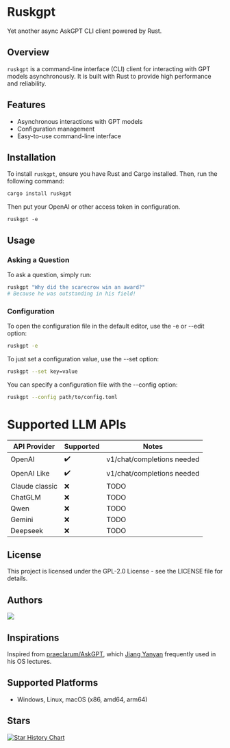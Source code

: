 # Ruskgpt

Yet another async AskGPT CLI client powered by Rust.

## Overview

`ruskgpt` is a command-line interface (CLI) client for interacting with GPT models asynchronously. It is built with Rust to provide high performance and reliability.

## Features

- Asynchronous interactions with GPT models
- Configuration management
- Easy-to-use command-line interface

## Installation

To install `ruskgpt`, ensure you have Rust and Cargo installed. Then, run the following command:

```sh
cargo install ruskgpt
```

Then put your OpenAI or other access token in configuration.

```
ruskgpt -e
```

## Usage
### Asking a Question
To ask a question, simply run:

```sh
ruskgpt "Why did the scarecrow win an award?"
# Because he was outstanding in his field!
```

### Configuration

To open the configuration file in the default editor, use the -e or --edit option:

```sh
ruskgpt -e
```

To just set a configuration value, use the --set option:

```sh
ruskgpt --set key=value
```

You can specify a configuration file with the --config option:

```sh
ruskgpt --config path/to/config.toml
```

# Supported LLM APIs

| API Provider | Supported | Notes |
|--------------|-----------| ----- |
| OpenAI        |    ✔️    | v1/chat/completions needed |
| OpenAI Like   |    ✔️    | v1/chat/completions needed |
| Claude classic|    ❌    | TODO |
| ChatGLM       |    ❌    | TODO |
| Qwen          |    ❌    | TODO |
| Gemini        |    ❌    | TODO |
| Deepseek      |    ❌    | TODO |

## License
This project is licensed under the GPL-2.0 License - see the LICENSE file for details.

## Authors

<a href="https://github.com/255doesnotexist/ruskgpt/graphs/contributors">
  <img src="https://contrib.rocks/image?repo=255doesnotexist/ruskgpt" />
</a>

## Inspirations
Inspired from [praeclarum/AskGPT](https://github.com/praeclarum/AskGPT), which [Jiang Yanyan](https://jyywiki.cn/) frequently used in his OS lectures.

## Supported Platforms
- Windows, Linux, macOS (x86, amd64, arm64)

## Stars

[![Star History Chart](https://api.star-history.com/svg?repos=255doesnotexist/ruskgpt&type=Date)](https://star-history.com/#255doesnotexist/ruskgpt)